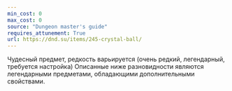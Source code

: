 ```yaml
---
min_cost: 0
max_cost: 0
source: "Dungeon master's guide"
requires_attunement: True
url: https://dnd.su/items/245-crystal-ball/
---
```


Чудесный предмет, редкость варьируется (очень редкий, легендарный, требуется настройка)
Описанные ниже разновидности являются легендарными предметами, обладающими дополнительными свойствами.